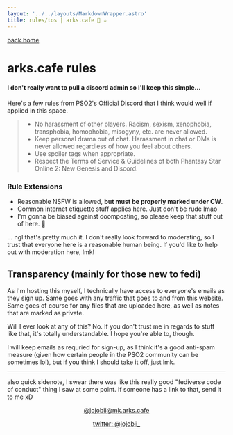 ```yaml
---
layout: '../../layouts/MarkdownWrapper.astro'
title: rules/tos | arks.cafe 💫 ☕️  
---
```


[back home](/)

# arks.cafe rules

#### I don't really want to pull a discord admin so I'll keep this simple...

Here's a few rules from PSO2's Official Discord that I think would well if applied in this space.

> - No harassment of other players. Racism, sexism, xenophobia, transphobia, homophobia, misogyny, etc. are never allowed.
> - Keep personal drama out of chat. Harassment in chat or DMs is never allowed regardless of how you feel about others.
> - Use spoiler tags when appropriate.
> - Respect the Terms of Service & Guidelines of both Phantasy Star Online 2: New Genesis and Discord.

### Rule Extensions

- Reasonable NSFW is allowed, **but must be properly marked under CW**.
- Common internet etiquette stuff applies here. Just don't be rude lmao
- I'm gonna be biased against doomposting, so please keep that stuff out of here. 🥲

... ngl that's pretty much it. I don't really look forward to moderating, so I trust that everyone here is a reasonable human being. If you'd like to help out with moderation here, lmk!

## Transparency (mainly for those new to fedi)

As I'm hosting this myself, I technically have access to everyone's emails as they sign up. Same goes with any traffic that goes to and from this website. Same goes of course for any files that are uploaded here, as well as notes that are marked as private. 

Will I ever look at any of this? No. If you don't trust me in regards to stuff like that, it's totally understandable. I hope you're able to, though.

I will keep emails as requried for sign-up, as I think it's a good anti-spam measure (given how certain people in the PSO2 community can be sometimes lol), but if you think I should take it off, just lmk. 

---

also quick sidenote, I swear there was like this really good "fediverse code of conduct" thing I saw at some point. If someone has a link to that, send it to me xD

<center>

[@jojobii@mk.arks.cafe](https://mk.arks.cafe/@jojobii)

[twitter: @jojobii_](https://twitter.com/jojobii_)

</center>
